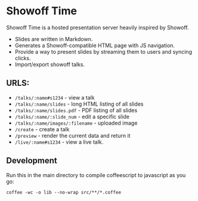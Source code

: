 # Showoff Time

Showoff Time is a hosted presentation server heavily inspired by Showoff.

* Slides are written in Markdown.
* Generates a Showoff-compatible HTML page with JS navigation.
* Provide a way to present slides by streaming them to users and syncing clicks.
* Import/export showoff talks.

## URLS:

* `/talks/:name#s1234` - view a talk
* `/talks/:name/slides` - long HTML listing of all slides
* `/talks/:name/slides.pdf` - PDF listing of all slides
* `/talks/:name/:slide_num` - edit a specific slide
* `/talks/:name/images/:filename` - uploaded image
* `/create` - create a talk
* `/preview` - render the current data and return it
* `/live/:name#s1234` - view a live talk.

## Development

Run this in the main directory to compile coffeescript to javascript as you go:

    coffee -wc -o lib --no-wrap src/**/*.coffee